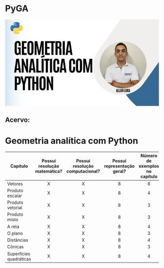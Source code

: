 # PyGA

![PyGA](https://github.com/Allan-Luka/PyGA/blob/main/.github/2.jpg?raw=true)

## Acervo:
# Geometria analítica com Python
| Capítulo | Possui resolução<br> matemática?| Possui resolução <br> computacional? |Possui representação <br> geral? |Número de exemplos <br> no capítulo |
|---------------------|:---------:|:-----------:|:-----------------:|:-----------------:|
|Vetores | X | X | 8 |8|
|Produto escalar | X | X | 8 |4|
|Produto vetorial | X | X | 8 |3|
|Produto misto | X | X | 8 |3|
|A reta | X | X | 8 |4|
|O plano | X | X | 8 |3|
|Distâncias | X | X | 8 |4|
|Cônicas | X | X | 8 |3|
|Superfícies quadráticas | X | X | 8 |4|

